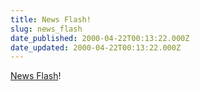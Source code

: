 ```yaml
---
title: News Flash!
slug: news_flash
date_published: 2000-04-22T00:13:22.000Z
date_updated: 2000-04-22T00:13:22.000Z
---
```


[News Flash](http://www.countdown9199.com/redirect2.asp)!
